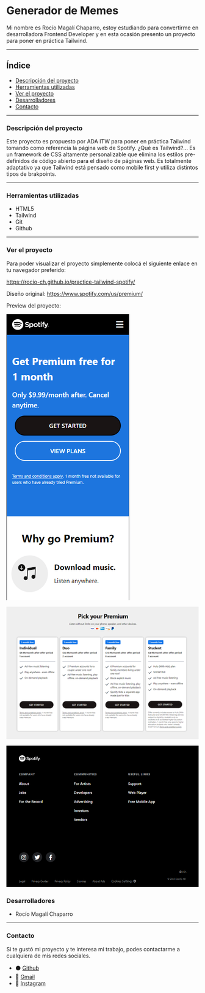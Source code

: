 # Generador de Memes

Mi nombre es Rocío Magalí Chaparro, estoy estudiando para convertirme en desarrolladora Frontend Developer y en esta ocasión presento un proyecto para poner en práctica Tailwind.
***

## Índice

- [Descripción del proyecto](#Descripción-del-proyecto)
- [Herramientas utilizadas](#Herramientas-utilizadas)
- [Ver el proyecto](#ver-el-proyecto)
- [Desarrolladores](#desarrolladores)
- [Contacto](#contacto)

***

### Descripción del proyecto

Este proyecto es propuesto por ADA ITW para poner en práctica Tailwind tomando como referencia la página web de Spotify. ¿Qué es Tailwind?... Es un framework de CSS altamente personalizable que elimina los estilos pre-definidos de código abierto​ para el diseño de páginas web. Es totalmente adaptativo ya que Tailwind está pensado como mobile first y utiliza distintos tipos de brakpoints.

***

### Herramientas utilizadas
- HTML5
- Tailwind
- Git
- Github

***

### Ver el proyecto
Para poder visualizar el proyecto simplemente colocá el siguiente enlace en tu navegador preferido:

https://rocio-ch.github.io/practice-tailwind-spotify/

Diseño original: https://www.spotify.com/us/premium/


Preview del proyecto:

![Preview del portfolio](./img/preview-mobile.png)

![Preview del portfolio](./img/preview-cards-desktop.png)

![Preview del portfolio](./img/preview-footer-tablet.png)

### Desarrolladores
- Rocío Magalí Chaparro


***
### Contacto
Si te gustó mi proyecto y te interesa mi trabajo, podes contactarme a cualquiera de mis redes sociales.

- ⚫ <a href="https://github.com/Rocio-Ch" name="github">Github</a> 
- 📧 <a href="mailto:rociomagali77@gmail.com" name="mail">Gmail</a>
- 🔗 <a href="https://www.instagram.com/rmc_nails/?hl=es" name="instagram" >Instagram</a>
